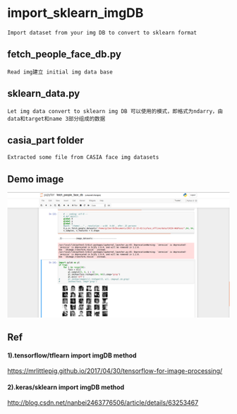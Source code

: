 # import_sklearn_imgDB
    Import dataset from your img DB to convert to sklearn format

## fetch_people_face_db.py

    Read img建立 initial img data base

## sklearn_data.py

    Let img data convert to sklearn img DB 可以使用的模式，即格式为ndarry，由data和target和name 3部分组成的数据

## casia_part folder
    Extracted some file from CASIA face img datasets

## Demo image
![Demo Image](./casia_part/1.png)

## Ref
#### 1).tensorflow/tflearn import imgDB  method
https://mrlittlepig.github.io/2017/04/30/tensorflow-for-image-processing/
#### 2).keras/sklearn  import imgDB  method
http://blog.csdn.net/nanbei2463776506/article/details/63253467

